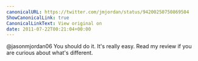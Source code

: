 ```yaml
---
canonicalURL: https://twitter.com/jmjordan/status/94200250750869504
ShowCanonicalLink: true
CanonicalLinkText: View original on
date: 2011-07-22T00:21:04+00:00
---
```

@jasonmjordan06 You should do it. It's really easy. Read my review if you are curious about what's different.